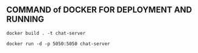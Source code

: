 ## COMMAND of DOCKER FOR DEPLOYMENT AND RUNNING

```
docker build . -t chat-server
```

```
docker run -d -p 5050:5050 chat-server
```